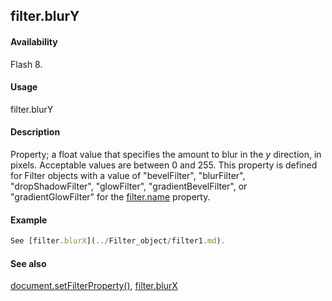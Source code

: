 ## filter.blurY

#### Availability

Flash 8.

#### Usage

filter.blurY

#### Description

Property; a float value that specifies the amount to blur in the *y* direction, in pixels. Acceptable values are between 0 and 255. This property is defined for Filter objects with a value of "bevelFilter", "blurFilter", "dropShadowFilter", "glowFilter", "gradientBevelFilter", or "gradientGlowFilter" for the [filter.name](../Filter_object/filter13.md) property.

#### Example

```javascript
See [filter.blurX](../Filter_object/filter1.md).

```
#### See also

[document.setFilterProperty()](../Document_object/docum520.md), [filter.blurX](../Filter_object/filter1.md)
